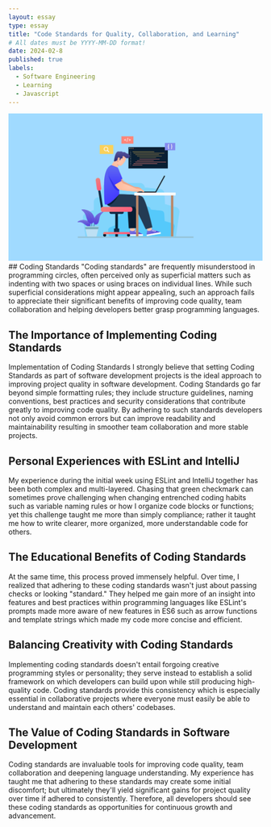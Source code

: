 ```yaml
---
layout: essay
type: essay
title: "Code Standards for Quality, Collaboration, and Learning"
# All dates must be YYYY-MM-DD format!
date: 2024-02-8
published: true
labels:
  - Software Engineering
  - Learning
  - Javascript
---
```


<img class="img-fluid" src="../img/code-quality-standard.jpg">
## Coding Standards
"Coding standards" are frequently misunderstood in programming circles, often perceived only as superficial matters such as indenting with two spaces or using braces on individual lines. While such superficial considerations might appear appealing, such an approach fails to appreciate their significant benefits of improving code quality, team collaboration and helping developers better grasp programming languages.

## The Importance of Implementing Coding Standards
Implementation of Coding Standards I strongly believe that setting Coding Standards as part of software development projects is the ideal approach to improving project quality in software development. Coding Standards go far beyond simple formatting rules; they include structure guidelines, naming conventions, best practices and security considerations that contribute greatly to improving code quality. By adhering to such standards developers not only avoid common errors but can improve readability and maintainability resulting in smoother team collaboration and more stable projects.

## Personal Experiences with ESLint and IntelliJ
My experience during the initial week using ESLint and IntelliJ together has been both complex and multi-layered. Chasing that green checkmark can sometimes prove challenging when changing entrenched coding habits such as variable naming rules or how I organize code blocks or functions; yet this challenge taught me more than simply compliance; rather it taught me how to write clearer, more organized, more understandable code for others.

## The Educational Benefits of Coding Standards
At the same time, this process proved immensely helpful. Over time, I realized that adhering to these coding standards wasn't just about passing checks or looking "standard." They helped me gain more of an insight into features and best practices within programming languages like ESLint's prompts made more aware of new features in ES6 such as arrow functions and template strings which made my code more concise and efficient.

## Balancing Creativity with Coding Standards
Implementing coding standards doesn't entail forgoing creative programming styles or personality; they serve instead to establish a solid framework on which developers can build upon while still producing high-quality code. Coding standards provide this consistency which is especially essential in collaborative projects where everyone must easily be able to understand and maintain each others' codebases.

## The Value of Coding Standards in Software Development
Coding standards are invaluable tools for improving code quality, team collaboration and deepening language understanding. My experience has taught me that adhering to these standards may create some initial discomfort; but ultimately they'll yield significant gains for project quality over time if adhered to consistently. Therefore, all developers should see these coding standards as opportunities for continuous growth and advancement.
